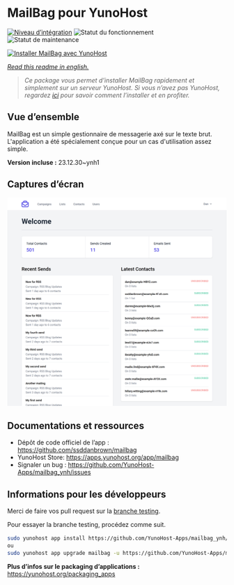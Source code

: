 <!--
N.B.: This README was automatically generated by https://github.com/YunoHost/apps/tree/master/tools/readme_generator
It shall NOT be edited by hand.
-->

# MailBag pour YunoHost

[![Niveau d’intégration](https://dash.yunohost.org/integration/mailbag.svg)](https://dash.yunohost.org/appci/app/mailbag) ![Statut du fonctionnement](https://ci-apps.yunohost.org/ci/badges/mailbag.status.svg) ![Statut de maintenance](https://ci-apps.yunohost.org/ci/badges/mailbag.maintain.svg)

[![Installer MailBag avec YunoHost](https://install-app.yunohost.org/install-with-yunohost.svg)](https://install-app.yunohost.org/?app=mailbag)

*[Read this readme in english.](./README.md)*

> *Ce package vous permet d’installer MailBag rapidement et simplement sur un serveur YunoHost.
Si vous n’avez pas YunoHost, regardez [ici](https://yunohost.org/#/install) pour savoir comment l’installer et en profiter.*

## Vue d’ensemble

MailBag est un simple gestionnaire de messagerie axé sur le texte brut. L'application a été spécialement conçue pour un cas d'utilisation assez simple.


**Version incluse :** 23.12.30~ynh1

## Captures d’écran

![Capture d’écran de MailBag](./doc/screenshots/screenshot.png)

## Documentations et ressources

* Dépôt de code officiel de l’app : <https://github.com/ssddanbrown/mailbag>
* YunoHost Store: <https://apps.yunohost.org/app/mailbag>
* Signaler un bug : <https://github.com/YunoHost-Apps/mailbag_ynh/issues>

## Informations pour les développeurs

Merci de faire vos pull request sur la [branche testing](https://github.com/YunoHost-Apps/mailbag_ynh/tree/testing).

Pour essayer la branche testing, procédez comme suit.

``` bash
sudo yunohost app install https://github.com/YunoHost-Apps/mailbag_ynh/tree/testing --debug
ou
sudo yunohost app upgrade mailbag -u https://github.com/YunoHost-Apps/mailbag_ynh/tree/testing --debug
```

**Plus d’infos sur le packaging d’applications :** <https://yunohost.org/packaging_apps>